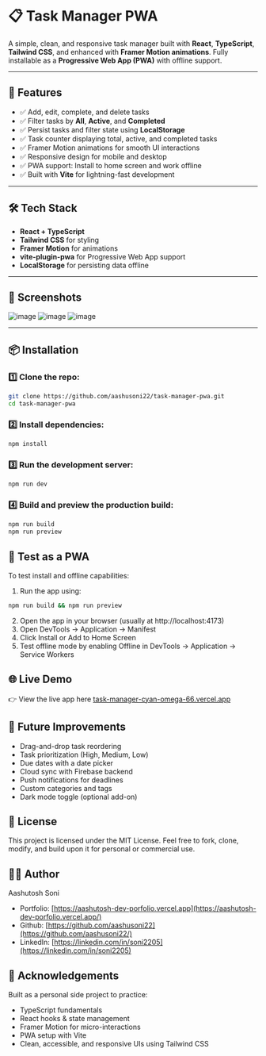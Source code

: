 # 📋 Task Manager PWA

A simple, clean, and responsive task manager built with **React**, **TypeScript**, **Tailwind CSS**, and enhanced with **Framer Motion animations**. Fully installable as a **Progressive Web App (PWA)** with offline support.

---

## 🚀 Features

- ✅ Add, edit, complete, and delete tasks
- ✅ Filter tasks by **All**, **Active**, and **Completed**
- ✅ Persist tasks and filter state using **LocalStorage**
- ✅ Task counter displaying total, active, and completed tasks
- ✅ Framer Motion animations for smooth UI interactions
- ✅ Responsive design for mobile and desktop
- ✅ PWA support: Install to home screen and work offline
- ✅ Built with **Vite** for lightning-fast development

---

## 🛠️ Tech Stack

- **React + TypeScript**
- **Tailwind CSS** for styling
- **Framer Motion** for animations
- **vite-plugin-pwa** for Progressive Web App support
- **LocalStorage** for persisting data offline

---

## 📸 Screenshots

![image](https://github.com/user-attachments/assets/b00d0c00-c6ff-4c7a-96d3-d0d79672710d)
![image](https://github.com/user-attachments/assets/03d68b26-6ba2-4fcf-ae24-318e5899afc8)
![image](https://github.com/user-attachments/assets/79e1da99-7731-415e-a21f-5010d7450895)

---

## 📦 Installation

### 1️⃣ Clone the repo:

```bash
git clone https://github.com/aashusoni22/task-manager-pwa.git
cd task-manager-pwa
```

### 2️⃣ Install dependencies:
```bash
npm install
```

### 3️⃣ Run the development server:
```bash
npm run dev
```

### 4️⃣ Build and preview the production build:
```bash
npm run build
npm run preview
```

## 📱 Test as a PWA

To test install and offline capabilities:

1. Run the app using:

```bash
npm run build && npm run preview
```
2. Open the app in your browser (usually at http://localhost:4173)
3. Open DevTools → Application → Manifest
4. Click Install or Add to Home Screen
5. Test offline mode by enabling Offline in DevTools → Application → Service Workers

## 🌐 Live Demo
👉 View the live app here
[task-manager-cyan-omega-66.vercel.app](https://task-manager-cyan-omega-66.vercel.app/)

## 📌 Future Improvements
- Drag-and-drop task reordering
- Task prioritization (High, Medium, Low)
- Due dates with a date picker
- Cloud sync with Firebase backend
- Push notifications for deadlines
- Custom categories and tags
- Dark mode toggle (optional add-on)

## 📄 License

This project is licensed under the MIT License.
Feel free to fork, clone, modify, and build upon it for personal or commercial use.

## 👨‍💻 Author

Aashutosh Soni
- Portfolio: [https://aashutosh-dev-porfolio.vercel.app](https://aashutosh-dev-porfolio.vercel.app/)
- Github: [https://github.com/aashusoni22](https://github.com/aashusoni22/)
- LinkedIn: [https://linkedin.com/in/soni2205](https://linkedin.com/in/soni2205)

## 🙌 Acknowledgements
Built as a personal side project to practice:

- TypeScript fundamentals
- React hooks & state management
- Framer Motion for micro-interactions
- PWA setup with Vite
- Clean, accessible, and responsive UIs using Tailwind CSS
